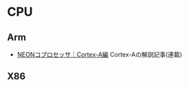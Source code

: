 # CPU

## Arm

* [NEONコプロセッサ｜Cortex-A編](https://www.aps-web.jp/academy/ca/14/) Cortex-Aの解説記事(連載)

## X86
